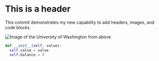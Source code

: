 # This is a header

This commit demonstrates my new capability to add headers, images, and code blocks.

![Image of the University of Washington from above](https://a.storyblok.com/f/64062/1076x529/21173904ee/university-of-washington.png/m/)

``` python
def __init__(self, value):
  self.value = value
  self.balance = 0
```
